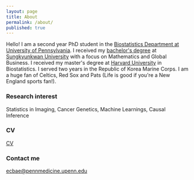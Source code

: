 ```yaml
---
layout: page
title: About
permalink: /about/
published: true
---
```


Hello! I am a second year PhD student in the [Biostatistics Department at University of Pennsylvania](https://www.dbei.med.upenn.edu/). I received my [bachelor's degree](https://www.skku.edu/eng/About/media/news.do?mode=view&articleNo=51850&article.offset=0&articleLimit=10&srSearchVal=graduation) at [Sungkyunkwan University](skku.edu) with a focus on Mathematics and Global Business. I received my master's degree at [Harvard University](harvard.edu) in Biostatistics. I served two years in the Republic of Korea Marine Corps. I am a huge fan of Celtics, Red Sox and Pats (Life is good if you're a New England sports fan!). 

### Research interest
Statistics in Imaging, Cancer Genetics, Machine Learnings, Causal Inference

### CV
[CV](https://raw.githubusercontent.com/calebae/calebae.github.io/master/images/CV_Caleb_Bae_06102020.pdf)

### Contact me

[ecbae@pennmedicine.upenn.edu](mailto:ecbae@pennmedicine.upenn.edu)
